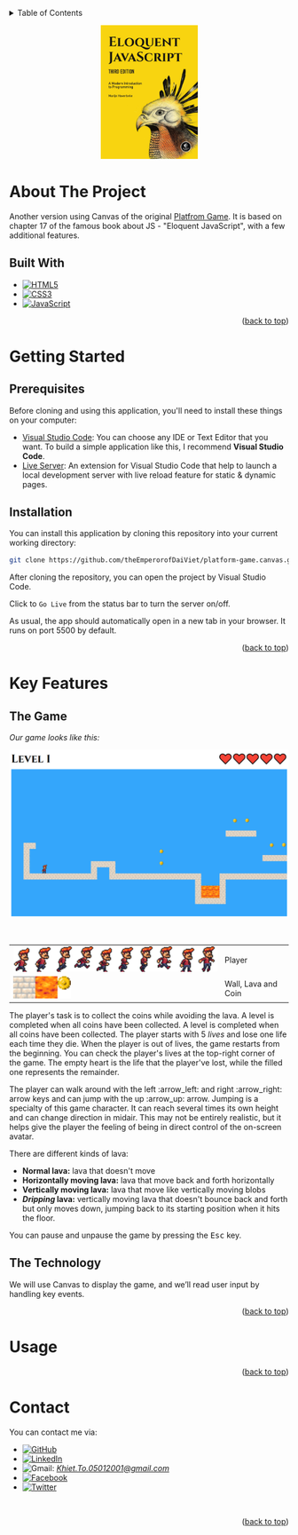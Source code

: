 <a name="readme-top"></a>
<!-- TABLE OF CONTENTS -->
<details>
  <summary>Table of Contents</summary>
  <ol>
    <li>
      <a href="#about-the-project">About The Project</a>
      <ul>
        <li><a href="#built-with">Built With</a></li>
      </ul>
    </li>
    <li>
      <a href="#getting-started">Getting Started</a>
      <ul>
        <li><a href="#prerequisites">Prerequisites</a></li>
        <li><a href="#installation">Installation</a></li>
      </ul>
    </li>
    <li><a href="#key-features">Key Features
      <ul>
        <li><a href="#the-game">The Game</a></li>
        <li><a href="#the-technology">The Technology</a></li>
      </ul>    
    </li>
    <li><a href="#usage">Usage</a></li>
    <li><a href="#contact">Contact</a></li>
  </ol>
</details>

<p align="center">
    <img src="images\cover.jpg" width="175">
</p>

# About The Project
Another version using Canvas of the original [Platfrom Game](https://github.com/theEmperorofDaiViet/platform-game). It is based on chapter 17 of the famous book about JS - "Eloquent JavaScript", with a few additional features.

## Built With
* [![HTML5][HTML5-shield]][HTML5-url]
* [![CSS3][CSS3-shield]][CSS3-url]
* [![JavaScript][JavaScript-shield]][JavaScript-url]

<p align="right">(<a href="#readme-top">back to top</a>)</p>

# Getting Started

## Prerequisites
Before cloning and using this application, you'll need to install these things on your computer:
* [Visual Studio Code](https://code.visualstudio.com/download): You can choose any IDE or Text Editor that you want. To build a simple application like this, I recommend <b>Visual Studio Code</b>.
* [Live Server](https://marketplace.visualstudio.com/items?itemName=ritwickdey.LiveServer): An extension for Visual Studio Code that help to launch a local development server with live reload feature for static & dynamic pages.

## Installation
You can install this application by cloning this repository into your current working directory:
```sh
git clone https://github.com/theEmperorofDaiViet/platform-game.canvas.git
```
After cloning the repository, you can open the project by Visual Studio Code.

Click to <code>Go Live</code> from the status bar to turn the server on/off.

As usual, the app should automatically open in a new tab in your browser. It runs on port 5500 by default.

<p align="right">(<a href="#readme-top">back to top</a>)</p>

# Key Features

## The Game
<i>Our game looks like this:</i>
<p align="center">
    <img src="images\thegame.png" width="720">
</p>
<br/>
<table align="center">
    <tr>
        <td><img src="images\player.png" width="480"></td>
        <td>Player</td>
    </tr>
    <tr>
        <td><img src="images\sprites.png" width="104"></td>
        <td>Wall, Lava and Coin</td>
    </tr>
</table>


<p>The player's task is to collect the coins while avoiding the lava. A level is completed when all coins have been collected. A level is completed when all coins have been collected. The player starts with 5 <i>lives</i> and lose one life each time they die. When the player is out of lives, the game restarts from the beginning. You can check the player's lives at the top-right corner of the game. The empty heart is the life that the player've lost, while the filled one represents the remainder.</p>

<p>The player can walk around with the left :arrow_left: and right :arrow_right: arrow keys and can jump with the up :arrow_up: arrow. Jumping is a specialty of this game character. It can reach several times its own height and can change direction in midair. This may not be entirely realistic, but it helps give the player the feeling of being in direct control of the on-screen avatar.</p>

There are different kinds of lava:
  - <b>Normal lava:</b> lava that doesn't move
  - <b>Horizontally moving lava:</b> lava that move back and forth horizontally
  - <b>Vertically moving lava:</b> lava that move like vertically moving blobs
  - <b><i>Dripping</i> lava:</b> vertically moving lava that doesn't bounce back and forth but only moves down, jumping back to its starting position when it hits the floor.

<p>You can pause and unpause the game by pressing the <kbd>Esc</kbd> key.</p>

## The Technology

<p>We will use Canvas to display the game, and we’ll read user input by handling key events.</p>

<p align="right">(<a href="#readme-top">back to top</a>)</p>

# Usage

<p align="right">(<a href="#readme-top">back to top</a>)</p>

# Contact

You can contact me via:
* [![GitHub][GitHub-shield]][GitHub-url]
* [![LinkedIn][LinkedIn-shield]][LinkedIn-url]
* ![Gmail][Gmail-shield]:&nbsp;<i>Khiet.To.05012001@gmail.com</i>
* [![Facebook][Facebook-shield]][Facebook-url]
* [![Twitter][Twitter-shield]][Twitter-url]

<br/>
<p align="right">(<a href="#readme-top">back to top</a>)</p>

<!-- MARKDOWN LINKS & IMAGES -->
<!-- Tech stack -->
[HTML5-shield]: https://img.shields.io/badge/html5-%23E34F26.svg?style=for-the-badge&logo=html5&logoColor=white
[HTML5-url]: https://www.w3.org/html/
[CSS3-shield]: https://img.shields.io/badge/css3-%231572B6.svg?style=for-the-badge&logo=css3&logoColor=white
[CSS3-url]: https://www.w3.org/Style/CSS/
[JavaScript-shield]: https://img.shields.io/badge/JavaScript-323330?style=for-the-badge&logo=javascript&logoColor=F7DF1E
[JavaScript-url]: https://www.ecma-international.org/

<!-- Contact -->
[GitHub-shield]: https://img.shields.io/badge/github-%23121011.svg?style=for-the-badge&logo=github&logoColor=white
[GitHub-url]: https://github.com/theEmperorofDaiViet
[LinkedIn-shield]: https://img.shields.io/badge/linkedin-%230077B5.svg?style=for-the-badge&logo=linkedin&logoColor=white
[LinkedIn-url]: https://www.linkedin.com/in/khiet-to/
[Gmail-shield]: https://img.shields.io/badge/Gmail-D14836?style=for-the-badge&logo=gmail&logoColor=white
[Facebook-shield]: https://img.shields.io/badge/Facebook-%231877F2.svg?style=for-the-badge&logo=Facebook&logoColor=white
[Facebook-url]: https://www.facebook.com/Khiet.To.Official/
[Twitter-shield]: https://img.shields.io/badge/Twitter-%231DA1F2.svg?style=for-the-badge&logo=Twitter&logoColor=white
[Twitter-url]: https://twitter.com/KhietTo